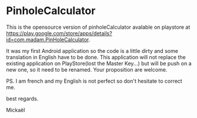 PinholeCalculator
=================

This is the opensource version of pinholeCalculator avalable on playstore at https://play.google.com/store/apps/details?id=com.madam.PinHoleCalculator. 

It was my first Android application so the code is a little dirty and some translation in English have to be done.
This application will not replace the existing application on PlayStore(lost the Master Key...) but will be push on a new one, so it need to be renamed. Your proposition are welcome.

PS. I am french and my English is not perfect so don't hesitate to correct me.

best regards.


Mickaël
